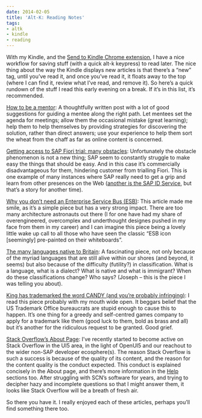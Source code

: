 ```yaml
---
date: 2014-02-05
title: 'Alt-K: Reading Notes'
tags:
- altk
- kindle
- reading
---
```



With my Kindle, and the [Send to Kindle Chrome extension](https://chrome.google.com/webstore/detail/send-to-kindle-for-google/cgdjpilhipecahhcilnafpblkieebhea), I have a nice workflow for saving stuff (with a quick alt-k keypress) to read later. The nice thing about the way the Kindle displays new articles is that there’s a “new” tag, until you’ve read it, and once you’ve read it, it floats away to the top (where I can find it, review what I’ve read, and remove it). So here’s a quick rundown of the stuff I read this early evening on a break. If it’s in this list, it’s recommended.

[How to be a mentor](http://www.nczonline.net/blog/2014/01/07/how-to-be-a-mentor/): A thoughtfully written post with a lot of good suggestions for guiding a mentee along the right path. Let mentees set the agenda for meetings; allow them the occasional mistake (great learning); help them to help themselves by providing strategies for discovering the solution, rather than direct answers; use your experience to help them sort the wheat from the chaff as far as online content is concerned.

[Getting access to SAP Fiori trial: many obstacles](http://scn.sap.com/thread/3478913): Unfortunately the obstacle phenomenon is not a new thing; SAP seem to constantly struggle to make easy the things that should be easy. And in this case it’s commercially disadvantageous for them, hindering customer from trialling Fiori. This is one example of many instances where SAP really need to get a grip and learn from other presences on the Web ([another is the SAP ID Service](/tweets/qmacro/status/431090009358475264/), but that’s a story for another time).

[Why you don’t need an Enterprise Service Bus (ESB)](http://blog.hedges.net/2014/01/20/why-you-dont-need-an-enterprise-service-bus-esb/): This article made me smile, as it’s a simple piece but has a very strong impact. There are too many architecture astronauts out there (I for one have had my share of overengineered, overcomplex and underthought designes pushed in my face from them in my career) and I can imagine this piece being a lovely little wake up call to all those who have seen the classic “ESB icon [seemingly] pre-painted on their whiteboards”.

[The many languages native to Britain](http://www.opendemocracy.net/ourkingdom/adam-ramsay/many-languages-native-to-britain): A fascinating piece, not only because of the myriad languages that are still alive within our shores (and beyond, it seems) but also because of the difficulty (futility?) in classification. What is a language, what is a dialect? What is native and what is immigrant? When do these classifications change? Who says? (Joseph – this is the piece I was telling you about).

[King has trademarked the word CANDY (and you’re probably infringing)](http://www.gamezebo.com/news/2014/01/20/king-has-trademarked-word-candy-and-youre-probably-infringing): I read this piece probably with my mouth wide open. It beggars belief that the US Trademark Office bureaucrats are stupid enough to cause this to happen. It’s one thing for a greedy and self-centred games company to apply for a trademark like them (good luck to them, bold as brass and all) but it’s another for the ridiculous request to be granted. Good grief.

[Stack Overflow’s About Page](http://stackoverflow.com/about): I’ve recently started to become active on Stack Overflow in the UI5 area, in the light of OpenUI5 and our reachout to the wider non-SAP developer ecosphere(s). The reason Stack Overflow is such a success is because of the quality of its content, and the reason for the content quality is the conduct expected. This conduct is explained concisely in the About page, and there’s more information in the [Help](stackoverflow.com/help) sections too. After struggling with SCN’s software for years, and trying to decipher hazy and incomplete questions so that I might answer them, it looks like Stack Overflow will be a breath of fresh air.

So there you have it. I really enjoyed each of these articles, perhaps you’ll find something there too.
